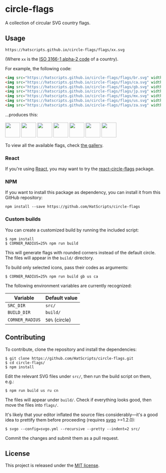 # circle-flags

A collection of circular SVG country flags.

## Usage

```
https://hatscripts.github.io/circle-flags/flags/xx.svg
```
(Where `xx` is the [ISO 3166-1 alpha-2 code](https://www.iso.org/obp/ui/#search/code/) of a country).

For example, the following code:
```html
<img src="https://hatscripts.github.io/circle-flags/flags/br.svg" width="48">
<img src="https://hatscripts.github.io/circle-flags/flags/ca.svg" width="48">
<img src="https://hatscripts.github.io/circle-flags/flags/gb.svg" width="48">
<img src="https://hatscripts.github.io/circle-flags/flags/jp.svg" width="48">
<img src="https://hatscripts.github.io/circle-flags/flags/mx.svg" width="48">
<img src="https://hatscripts.github.io/circle-flags/flags/us.svg" width="48">
<img src="https://hatscripts.github.io/circle-flags/flags/za.svg" width="48">
```

...produces this:<br/><br/>
<img src="https://hatscripts.github.io/circle-flags/flags/br.svg" width="48">
<img src="https://hatscripts.github.io/circle-flags/flags/ca.svg" width="48">
<img src="https://hatscripts.github.io/circle-flags/flags/gb.svg" width="48">
<img src="https://hatscripts.github.io/circle-flags/flags/jp.svg" width="48">
<img src="https://hatscripts.github.io/circle-flags/flags/mx.svg" width="48">
<img src="https://hatscripts.github.io/circle-flags/flags/us.svg" width="48">
<img src="https://hatscripts.github.io/circle-flags/flags/za.svg" width="48">

To view all the available flags, check [the gallery](https://hatscripts.github.io/circle-flags/all-flags.html).

### React

If you're using [React](https://reactjs.org), you may want to try the
[react-circle-flags](https://www.npmjs.com/package/react-circle-flags) package.

### NPM

If you want to install this package as dependency, you can install it from this GitHub repository:

```
npm install --save https://github.com/HatScripts/circle-flags
```

### Custom builds

You can create a customized build by running the included script:

```
$ npm install
$ CORNER_RADIUS=25% npm run build
```

This will generate flags with rounded corners instead of the default circle. The files will appear in the `build/` directory.

To build only selected icons, pass their codes as arguments:

```
$ CORNER_RADIUS=25% npm run build gb us ca
```

The following environment variables are currently recognized:

| Variable        | Default value  |
| --------------- | -------------- |
| `SRC_DIR`       | `src/`         |
| `BUILD_DIR`     | `build/`       |
| `CORNER_RADIUS` | `50%` (circle) |

## Contributing

To contribute, clone the repository and install the dependencies:

```
$ git clone https://github.com/HatScripts/circle-flags.git
$ cd circle-flags/
$ npm install
```

Edit the relevant SVG files under `src/`, then run the build script on them, e.g.:

```
$ npm run build us ru cn
```

The files will appear under `build/`. Check if everything looks good, then move the files into `flags/`.

It's likely that your editor inflated the source files considerably—it's a good idea to prettify them before proceeding (requires [svgo]() >=1.2.0):

```
$ svgo --config=svgo.yml --recursive --pretty --indent=2 src/
```

Commit the changes and submit them as a pull request.

## License

This project is released under the [MIT license](LICENSE).
